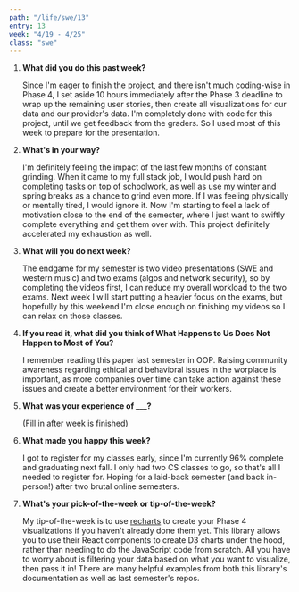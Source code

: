 ```yaml
---
path: "/life/swe/13"
entry: 13
week: "4/19 - 4/25"
class: "swe"
---
```


1. **What did you do this past week?**

    Since I'm eager to finish the project, and there isn't much coding-wise in Phase 4, I set aside 10 hours immediately after the Phase 3 deadline to wrap up the remaining user stories, then create all visualizations for our data and our provider's data. I'm completely done with code for this project, until we get feedback from the graders. So I used most of this week to prepare for the presentation.

2. **What's in your way?**

    I'm definitely feeling the impact of the last few months of constant grinding. When it came to my full stack job, I would push hard on completing tasks on top of schoolwork, as well as use my winter and spring breaks as a chance to grind even more. If I was feeling physically or mentally tired, I would ignore it. Now I'm starting to feel a lack of motivation close to the end of the semester, where I just want to swiftly complete everything and get them over with. This project definitely accelerated my exhaustion as well.

3. **What will you do next week?**

    The endgame for my semester is two video presentations (SWE and western music) and two exams (algos and network security), so by completing the videos first, I can reduce my overall workload to the two exams. Next week I will start putting a heavier focus on the exams, but hopefully by this weekend I'm close enough on finishing my videos so I can relax on those classes.

4. **If you read it, what did you think of What Happens to Us Does Not Happen to Most of You?**

    I remember reading this paper last semester in OOP. Raising community awareness regarding ethical and behavioral issues in the worplace is important, as more companies over time can take action against these issues and create a better environment for their workers.

5. **What was your experience of ___?**

    (Fill in after week is finished)

6. **What made you happy this week?**

    I got to register for my classes early, since I'm currently 96% complete and graduating next fall. I only had two CS classes to go, so that's all I needed to register for. Hoping for a laid-back semester (and back in-person!) after two brutal online semesters.

7. **What's your pick-of-the-week or tip-of-the-week?**

    My tip-of-the-week is to use [recharts](https://recharts.org/en-US) to create your Phase 4 visualizations if you haven't already done them yet. This library allows you to use their React components to create D3 charts under the hood, rather than needing to do the JavaScript code from scratch. All you have to worry about is filtering your data based on what you want to visualize, then pass it in! There are many helpful examples from both this library's documentation as well as last semester's repos.
